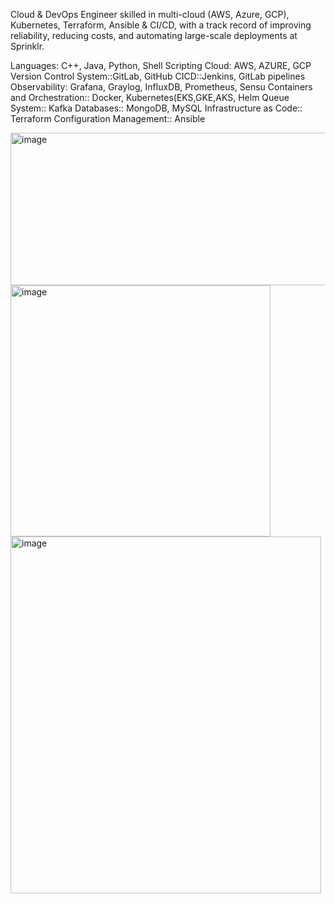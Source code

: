 Cloud & DevOps Engineer skilled in multi-cloud (AWS, Azure, GCP), Kubernetes, Terraform, Ansible & CI/CD, with a track record of improving reliability, reducing costs, and automating large-scale deployments at Sprinklr.

Languages: C++, Java, Python, Shell Scripting Cloud: AWS, AZURE, GCP Version Control System::GitLab, GitHub CICD::Jenkins, GitLab pipelines Observability: Grafana, Graylog, InfluxDB, Prometheus, Sensu Containers and Orchestration:: Docker, Kubernetes(EKS,GKE,AKS, Helm Queue System:: Kafka Databases:: MongoDB, MySQL Infrastructure as Code:: Terraform Configuration Management:: Ansible

<img width="1042" height="244" alt="image" src="https://github.com/user-attachments/assets/298c1ede-1d99-4844-9acc-03f1a845e96d" />

<img width="416" height="402" alt="image" src="https://github.com/user-attachments/assets/3b5bcc8e-fe53-4232-95a6-d86a1fe9d9aa" />
<img width="497" height="571" alt="image" src="https://github.com/user-attachments/assets/7ca0a41a-3b9f-4d8f-9718-06c7fff2086c" />
